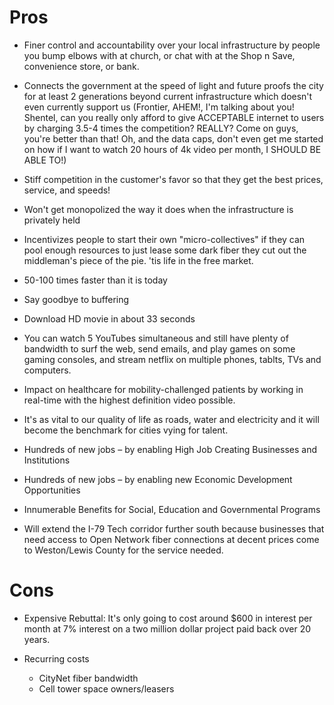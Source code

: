 # Pros

- Finer control and accountability over your local infrastructure by people you bump elbows with at church, or chat with 
at the Shop n Save, convenience store, or bank.
- Connects the government at the speed of light and future proofs the city for at least 2 generations beyond current
infrastructure which doesn't even currently support us (Frontier, AHEM!, I'm talking about you! Shentel, can you really only
afford to give ACCEPTABLE internet to users by charging 3.5-4 times the competition? REALLY? Come on guys, you're better than 
that! Oh, and the data caps, don't even get me started on how if I want to watch 20 hours of 4k video per month, I SHOULD BE 
ABLE TO!)
- Stiff competition in the customer's favor so that they get the best prices, service, and speeds!
- Won't get monopolized the way it does when the infrastructure is privately held
- Incentivizes people to start their own "micro-collectives" if they can pool enough resources to just lease some dark fiber
they cut out the middleman's piece of the pie. 'tis life in the free market.
- 50-100 times faster than it is today
- Say goodbye to buffering
- Download HD movie in about 33 seconds
- You can watch 5 YouTubes simultaneous and still have plenty of bandwidth to surf the web, send emails, and play games on 
some gaming consoles, and stream netflix on multiple phones, tablts, TVs and computers.
- Impact on healthcare for mobility-challenged patients by working in real-time with the highest definition video possible.
- It's as vital to our quality of life as roads, water and electricity and it will become the benchmark for cities vying
for talent.
- Hundreds of new jobs – by enabling High Job Creating Businesses and Institutions
- Hundreds of new jobs – by enabling new Economic Development Opportunities
- Innumerable Benefits for Social, Education and Governmental Programs

- Will extend the I-79 Tech corridor further south because businesses that need access to Open Network fiber connections 
at decent prices come to Weston/Lewis County for the service needed.

# Cons

- Expensive
Rebuttal: 
It's only going to cost around $600 in interest per month at 7% interest on a 
two million dollar project paid back over 20 years.

- Recurring costs 
  - CityNet fiber bandwidth
  - Cell tower space owners/leasers 
